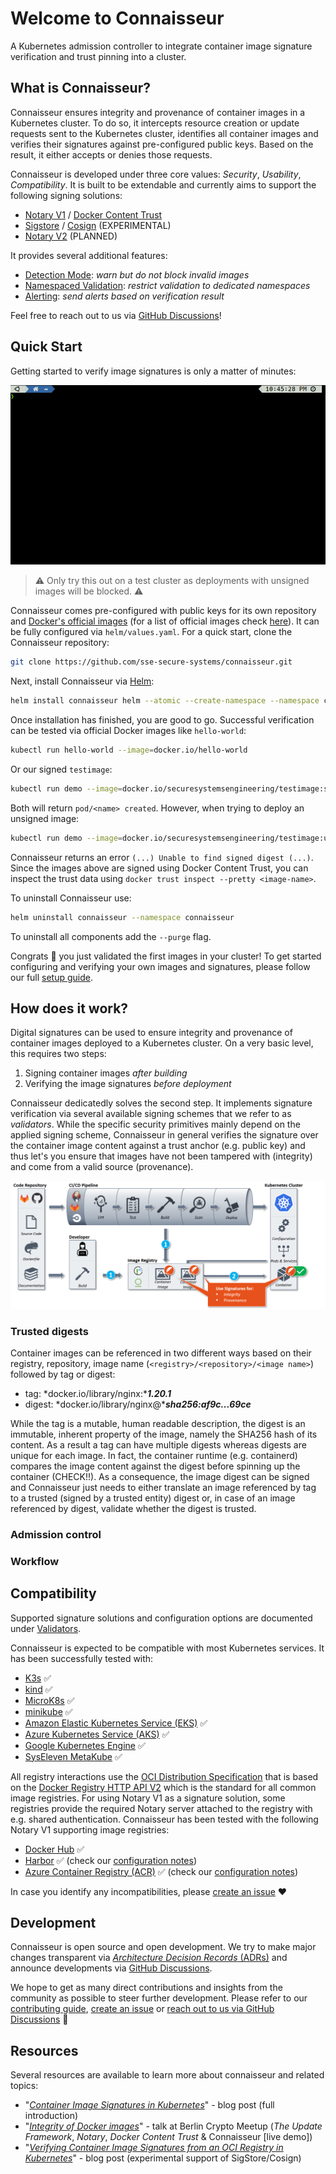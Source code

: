 # Welcome to Connaisseur

A Kubernetes admission controller to integrate container image signature verification and trust pinning into a cluster.

## What is Connaisseur?

Connaisseur ensures integrity and provenance of container images in a Kubernetes cluster. To do so, it intercepts resource creation or update requests sent to the Kubernetes cluster, identifies all container images and verifies their signatures against pre-configured public keys. Based on the result, it either accepts or denies those requests.

Connaisseur is developed under three core values: *Security*, *Usability*, *Compatibility*. It is built to be extendable and currently aims to support the following signing solutions:

- [Notary V1](https://github.com/theupdateframework/notary) / [Docker Content Trust](https://docs.docker.com/engine/security/trust/)
- [Sigstore](https://sigstore.dev/) / [Cosign](https://github.com/sigstore/cosign) (EXPERIMENTAL)
- [Notary V2](https://github.com/notaryproject/nv2) (PLANNED)

It provides several additional features:

- [Detection Mode](features/detection_mode.md): *warn but do not block invalid images*
- [Namespaced Validation](features/namespaced_validation.md): *restrict validation to dedicated namespaces*
- [Alerting](features/alerting.md): *send alerts based on verification result*

Feel free to reach out to us via [GitHub Discussions](https://github.com/sse-secure-systems/connaisseur/discussions)!

## Quick Start

Getting started to verify image signatures is only a matter of minutes: 

![](assets/connaisseur_demo.gif)

> :warning: Only try this out on a test cluster as deployments with unsigned images will be blocked. :warning:

Connaisseur comes pre-configured with public keys for its own repository and [Docker's official images](https://docs.docker.com/docker-hub/official_images/) (for a list of official images check [here](https://hub.docker.com/search?q=&type=image&image_filter=official)).
It can be fully configured via `helm/values.yaml`.
For a quick start, clone the Connaisseur repository:

```bash
git clone https://github.com/sse-secure-systems/connaisseur.git
```

Next, install Connaisseur via [Helm](https://helm.sh):

```bash
helm install connaisseur helm --atomic --create-namespace --namespace connaisseur
```

Once installation has finished, you are good to go. Successful verification can be tested via official Docker images like `hello-world`:

```bash
kubectl run hello-world --image=docker.io/hello-world
```

Or our signed `testimage`:

```bash
kubectl run demo --image=docker.io/securesystemsengineering/testimage:signed
```

Both will return `pod/<name> created`. However, when trying to deploy an unsigned image:

```bash
kubectl run demo --image=docker.io/securesystemsengineering/testimage:unsigned
```

Connaisseur returns an error `(...) Unable to find signed digest (...)`. Since the images above are signed using Docker Content Trust, you can inspect the trust data using `docker trust inspect --pretty <image-name>`.

To uninstall Connaisseur use:

```bash
helm uninstall connaisseur --namespace connaisseur
```

To uninstall all components add the `--purge` flag.

Congrats :tada: you just validated the first images in your cluster! To get started configuring and verifying your own images and signatures, please follow our full [setup guide](getting_started.md).


## How does it work?

Digital signatures can be used to ensure integrity and provenance of container images deployed to a Kubernetes cluster. On a very basic level, this requires two steps:

1. Signing container images *after building*
2. Verifying the image signatures *before deployment*

Connaisseur dedicatedly solves the second step. It implements signature verification via several available signing schemes that we refer to as *validators*.
While the specific security primitives mainly depend on the applied signing scheme, Connaisseur in general verifies the signature over the container image content against a trust anchor (e.g. public key) and thus let's you ensure that images have not been tampered with (integrity) and come from a valid source (provenance). 

![](./assets/sign-verify.png)

### Trusted digests

Container images can be referenced in two different ways based on their registry, repository, image name (`<registry>/<repository>/<image name>`) followed by tag or digest:

- tag: *docker.io/library/nginx:****1.20.1***
- digest: *docker.io/library/nginx@****sha256:af9c...69ce***

While the tag is a mutable, human readable description, the digest is an immutable, inherent property of the image, namely the SHA256 hash of its content.
As a result a tag can have multiple digests whereas digests are unique for each image.
In fact, the container runtime (e.g. containerd) compares the image content against the digest before spinning up the container (CHECK!!).
As a consequence, the image digest can be signed and Connaisseur just needs to either translate an image referenced by tag to a trusted (signed by a trusted entity) digest or, in case of an image referenced by digest, validate whether the digest is trusted.

### Admission control

### Workflow

## Compatibility

Supported signature solutions and configuration options are documented under [Validators](./validators/README.md).

Connaisseur is expected to be compatible with most Kubernetes services. It has been successfully tested with:

- [K3s](https://github.com/rancher/k3s) ✅
- [kind](https://kind.sigs.k8s.io/) ✅
- [MicroK8s](https://github.com/ubuntu/microk8s) ✅
- [minikube](https://github.com/kubernetes/minikube) ✅
- [Amazon Elastic Kubernetes Service (EKS)](https://docs.aws.amazon.com/eks/) ✅
- [Azure Kubernetes Service (AKS)](https://docs.microsoft.com/en-us/azure/aks/) ✅
- [Google Kubernetes Engine](https://cloud.google.com/kubernetes-engine/docs/) ✅
- [SysEleven MetaKube](https://docs.syseleven.de/metakube) ✅

All registry interactions use the [OCI Distribution Specification](https://github.com/opencontainers/distribution-spec/blob/main/spec.md) that is based on the [Docker Registry HTTP API V2](https://docs.docker.com/registry/spec/api/) which is the standard for all common image registries.
For using Notary V1 as a signature solution, some registries provide the required Notary server attached to the registry with e.g. shared authentication. Connaisseur has been tested with the following Notary V1 supporting image registries:

- [Docker Hub](https://hub.docker.com/) ✅
- [Harbor](https://goharbor.io/) ✅ (check our [configuration notes](./validators/notaryv1.md#using-harbor-container-registry))
- [Azure Container Registry (ACR)](https://docs.microsoft.com/en-us/azure/container-registry/) ✅ (check our [configuration notes](./validators/notaryv1.md#using-azure-container-registry))

In case you identify any incompatibilities, please [create an issue](https://github.com/sse-secure-systems/connaisseur/issues/new/choose) :hearts:

## Development

Connaisseur is open source and open development. We try to make major changes transparent via [*Architecture Decision Records* (ADRs)](./adr/README.md) and announce developments via [GitHub Discussions](https://github.com/sse-secure-systems/connaisseur/discussions/categories/announcements).

We hope to get as many direct contributions and insights from the community as possible to steer further development. Please refer to our [contributing guide](CONTRIBUTING.md), [create an issue](https://github.com/sse-secure-systems/connaisseur/issues/new/choose) or [reach out to us via GitHub Discussions](https://github.com/sse-secure-systems/connaisseur/discussions) :pray:

## Resources

Several resources are available to learn more about connaisseur and related topics:

- "[*Container Image Signatures in Kubernetes*](https://medium.com/sse-blog/container-image-signatures-in-kubernetes-19264ac5d8ce)" - blog post (full introduction)
- "[*Integrity of Docker images*](https://berlin-crypto.github.io/event/dockerimagesignatures.html)" - talk at Berlin Crypto Meetup (*The Update Framework*, *Notary*, *Docker Content Trust* & Connaisseur [live demo])
- "[*Verifying Container Image Signatures from an OCI Registry in Kubernetes*](https://blog.sigstore.dev/verify-oci-container-image-signatures-in-kubernetes-33663a9ec7d8)" - blog post (experimental support of SigStore/Cosign)


